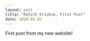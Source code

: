 ```yaml
---
layout: post
title: "Rohith Krishna, First Post"
date: 2020-01-02
---
```


First post from my new website!
